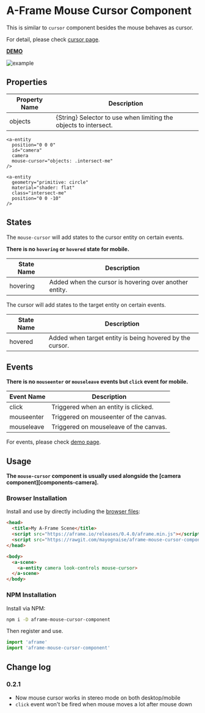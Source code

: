 # A-Frame Mouse Cursor Component

This is similar to `cursor` component besides the mouse behaves as cursor.

For detail, please check [cursor page](https://aframe.io/docs/components/cursor.html).

**[DEMO](https://mayognaise.github.io/aframe-mouse-cursor-component/basic/index.html)**

![example](example.gif)

## Properties

| Property Name | Description |
| -------- | ----------- |
| objects | {String} Selector to use when limiting the objects to intersect. |

```
<a-entity
  position="0 0 0"
  id="camera"
  camera
  mouse-cursor="objects: .intersect-me"
/>

<a-entity
  geometry="primitive: circle"
  material="shader: flat"
  class="intersect-me"
  position="0 0 -10"
/>
```

## States

The `mouse-cursor` will add states to the cursor entity on certain events.

**There is no `hovering` or `hovered` state for mobile.**

| State Name | Description |
| -------- | ----------- |
| hovering | Added when the cursor is hovering over another entity. |

The cursor will add states to the target entity on certain events.

| State Name | Description |
| -------- | ----------- |
| hovered | Added when target entity is being hovered by the cursor. |


## Events

**There is no `mouseenter` or `mouseleave` events but `click` event for mobile.**

| Event Name | Description |
| -------- | ----------- |
| click | Triggered when an entity is clicked. |
| mouseenter | Triggered on mouseenter of the canvas. |
| mouseleave | Triggered on mouseleave of the canvas. |

For events, please check [demo page](https://mayognaise.github.io/aframe-mouse-cursor-component/basic/index.html).


## Usage

**The `mouse-cursor` component is usually used alongside the [camera component][components-camera].**

### Browser Installation

Install and use by directly including the [browser files](dist):

```html
<head>
  <title>My A-Frame Scene</title>
  <script src="https://aframe.io/releases/0.4.0/aframe.min.js"></script>
  <script src="https://rawgit.com/mayognaise/aframe-mouse-cursor-component/master/dist/aframe-mouse-cursor-component.min.js"></script>
</head>

<body>
  <a-scene>
    <a-entity camera look-controls mouse-cursor>
  </a-scene>
</body>
```

### NPM Installation

Install via NPM:

```bash
npm i -D aframe-mouse-cursor-component
```

Then register and use.

```js
import 'aframe'
import 'aframe-mouse-cursor-component'
```

## Change log

### 0.2.1

- Now mouse cursor works in stereo mode on both desktop/mobile
- `click` event won't be fired when mouse moves a lot after mouse down
